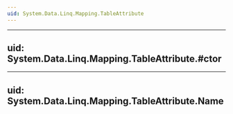 ```yaml
---
uid: System.Data.Linq.Mapping.TableAttribute
---
```


---
uid: System.Data.Linq.Mapping.TableAttribute.#ctor
---

---
uid: System.Data.Linq.Mapping.TableAttribute.Name
---
